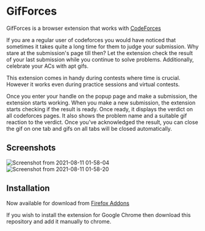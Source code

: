 # GifForces
GifForces is a browser extension that works with [CodeForces](https://codeforces.com/) 

If you are a regular user of codeforces you would have noticed that sometimes it takes quite a long time for them to judge your submission. Why stare at the submission's page till then? Let the extension check the result of your last submission while you continue to solve problems. Additionally, celebrate your ACs with apt gifs.

This extension comes in handy during contests where time is crucial. However it works even during practice sessions and virtual contests.

Once you enter your handle on the popup page and make a submission, the extension starts working. When you make a new submission, the extension starts checking if the result is ready. Once ready, it displays the verdict on all codeforces pages. It also shows the problem name and a suitable gif reaction to the verdict. Once you've acknowledged the result, you can close the gif on one tab and gifs on all tabs will be closed automatically.

## Screenshots
![Screenshot from 2021-08-11 01-58-04](https://user-images.githubusercontent.com/56514792/129193915-433efd00-c087-41cc-bef7-720d8ab412de.png)
![Screenshot from 2021-08-11 01-58-20](https://user-images.githubusercontent.com/56514792/129193925-ac5bc3d9-1608-4ef4-9f62-c0be397eea5c.png)

## Installation
Now available for download from [Firefox Addons](https://addons.mozilla.org/en-US/firefox/addon/gifforces/)

If you wish to install the extension for Google Chrome then download this repository and add it manually to chrome.
